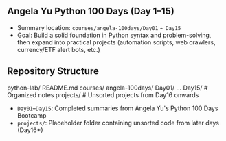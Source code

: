 ## Angela Yu Python 100 Days (Day 1–15)
- Summary location: `courses/angela-100days/Day01` ~ `Day15`
- Goal: Build a solid foundation in Python syntax and problem-solving, then expand into practical projects (automation scripts, web crawlers, currency/ETF alert bots, etc.)

## Repository Structure

python-lab/
README.md
courses/
angela-100days/
Day01/ ... Day15/ # Organized notes
projects/ # Unsorted projects from Day16 onwards

- `Day01`–`Day15`: Completed summaries from Angela Yu's Python 100 Days Bootcamp  
- `projects/`: Placeholder folder containing unsorted code from later days (Day16+)  